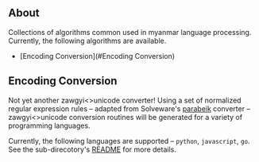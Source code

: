 ## About ##

Collections of algorithms common used in myanmar language processing. Currently, the following algorithms are available.

+ [Encoding Conversion](#Encoding Conversion)

## Encoding Conversion ##

Not yet another zawgyi<>unicode converter! Using a set of normalized regular expression rules – adapted from Solveware's [parabeik](https://github.com/ngwestar/parabaik) converter –  zawgyi<>unicode conversion routines will be generated for a variety of programming languages.

Currently, the following languages are supported – `python`, `javascript`, `go`. See the sub-direcotory's [README](converter/README.md) for more details.
